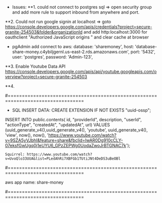- Issues:
**1. could not connect to postgres sql => open security group and add more rule to support inbound from anywhere and port.

**2. Could not run google signin at localhost => goto https://console.developers.google.com/apis/credentials?project=secure-granite-254503&folder&organizationId and add http:localhost:3000 for oauthclient "Authorized JavaScript origins " and clear cache at browser

- pgAdmin add connect to aws:
    database: 'sharemoney',
    host: 'database-share-money.c4ybiljgernl.us-east-2.rds.amazonaws.com',
    port: '5432',
    user: 'postgres',
    password: 'Admin-123',

**3. Enable Youtube Data API
https://console.developers.google.com/apis/api/youtube.googleapis.com/overview?project=secure-granite-254503 

**4. 

#=================================================================================
- SQL INSERT DATA:
CREATE EXTENSION IF NOT EXISTS "uuid-ossp";

INSERT INTO public.contents(
	id, "providerId", description, "userId", "actionType", "createdAt", "updatedAt", url)
	VALUES (uuid_generate_v4(),uuid_generate_v4(), 'youtube', uuid_generate_v4(), 'view', now(), now(), 'https://www.youtube.com/watch?v=9SZA5yVJbhI&feature=share&fbclid=IwAR0Dg910cCLY-07eksfGwUgq0j1eUYU6_GPzZEPWg0UodaZwoJrBTGNAC7k');

    Squirrel: https://www.youtube.com/watch?v=UvoQlo33UUA&list=PLedAhRi7XBFGb1TUtiJNt4DeDS3uBeOBl

#=================================================================================

aws app name: share-money

#=================================================================================